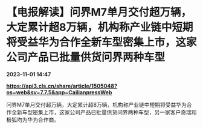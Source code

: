 # 【电报解读】问界M7单月交付超万辆，大定累计超8万辆，机构称产业链中短期将受益华为合作全新车型密集上市，这家公司产品已批量供货问界两种车型

**2023-11-01 14:47**

**https://api3.cls.cn/share/article/1505048?os=web&sv=7.7.5&app=CailianpressWeb**

问界M7单月交付超万辆，大定累计超8万辆，机构称产业链中短期将受益华为合作全新车型密集上市，这家公司产品已批量供货问界两种车型，另一家客户奇瑞和极狐均为华为合作商。